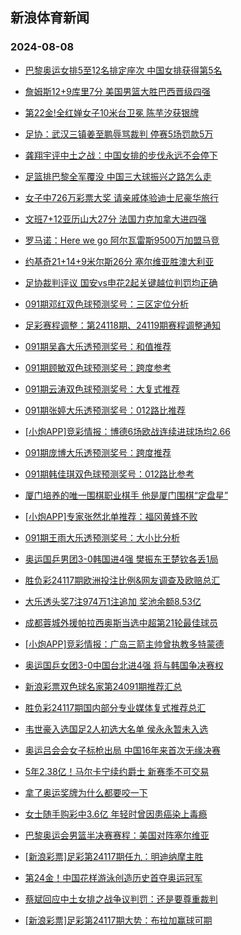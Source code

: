 ## 新浪体育新闻 
### 2024-08-08

+ [巴黎奥运女排5至12名排定座次 中国女排获得第5名](https://sports.sina.com.cn/others/volleyball/2024-08-07/doc-inchukkp6109421.shtml)

+ [詹姆斯12+9库里7分 美国男篮大胜巴西晋级四强](https://sports.sina.com.cn/basketball/nba/2024-08-07/doc-inchukkp6111760.shtml)

+ [第22金!全红婵女子10米台卫冕 陈芋汐获银牌](https://sports.sina.com.cn/others/diving/2024-08-07/doc-inchukkp6124917.shtml)

+ [足协：武汉三镇姜至鹏辱骂裁判 停赛5场罚款5万](https://sports.sina.com.cn/china/2024-08-07/doc-inchuqsi9242716.shtml)

+ [龚翔宇评中土之战：中国女排的步伐永远不会停下](https://sports.sina.com.cn/others/volleyball/2024-08-07/doc-inchukkh7320838.shtml)

+ [足篮排巴黎全军覆没 中国三大球振兴之路怎么走](https://sports.sina.com.cn/china/2024-08-07/doc-inchukkp6114556.shtml)

+ [女子中726万彩票大奖 请亲戚体验迪士尼豪华旅行](https://sports.sina.com.cn/l/2024-08-07/doc-inchukkm9337905.shtml)

+ [文班7+12亚历山大27分 法国力克加拿大进四强](https://sports.sina.com.cn/basketball/nba/2024-08-07/doc-inchukkp6110016.shtml)

+ [罗马诺：Here we go 阿尔瓦雷斯9500万加盟马竞](https://sports.sina.com.cn/g/pl/2024-08-07/doc-inchuqsi9230087.shtml)

+ [约基奇21+14+9米尔斯26分 塞尔维亚胜澳大利亚](https://sports.sina.com.cn/basketball/nba/2024-08-07/doc-inchukkm9329629.shtml)

+ [足协裁判评议 国安vs申花2起关键越位判罚均正确](https://sports.sina.com.cn/china/2024-08-07/doc-inchvscu3565015.shtml)

+ [091期邓红双色球预测奖号：三区定位分析](https://sports.sina.com.cn/l/2024-08-07/doc-inchuzfy7054682.shtml)

+ [足彩赛程调整：第24118期、24119期赛程调整通知](https://sports.sina.com.cn/l/2024-08-07/doc-inchvfpw6952808.shtml)

+ [091期吴鑫大乐透预测奖号：和值推荐](https://sports.sina.com.cn/l/2024-08-07/doc-inchuzhh2812319.shtml)

+ [091期顾敏双色球预测奖号：跨度参考](https://sports.sina.com.cn/l/2024-08-07/doc-inchuzha3833857.shtml)

+ [091期云涛双色球预测奖号：大复式推荐](https://sports.sina.com.cn/l/2024-08-07/doc-inchuzhf5865991.shtml)

+ [091期张婷大乐透预测奖号：012路比推荐](https://sports.sina.com.cn/l/2024-08-07/doc-inchuzhf5871089.shtml)

+ [[小炮APP]竞彩情报：博德6场欧战连续进球场均2.66](https://sports.sina.com.cn/l/2024-08-07/doc-inchuqsm6045998.shtml)

+ [091期庞博大乐透预测奖号：跨度推荐](https://sports.sina.com.cn/l/2024-08-07/doc-inchuzhh2812925.shtml)

+ [091期韩佳琪双色球预测奖号：012路比参考](https://sports.sina.com.cn/l/2024-08-07/doc-inchuzhc9089728.shtml)

+ [厦门培养的唯一围棋职业棋手 他是厦门围棋“定盘星”](https://sports.sina.com.cn/go/2024-08-07/doc-inchuuya7142873.shtml)

+ [[小炮APP]专家张然北单推荐：福冈黄蜂不败](https://sports.sina.com.cn/l/2024-08-07/doc-inchuzfy7069054.shtml)

+ [091期王雨大乐透预测奖号：大小比分析](https://sports.sina.com.cn/l/2024-08-07/doc-inchuzfy7061392.shtml)

+ [奥运国乒男团3-0韩国进4强 樊振东王楚钦各丢1局](https://sports.sina.com.cn/others/pingpang/2024-08-07/doc-inchvmwa2618419.shtml)

+ [胜负彩24117期欧洲投注比例&网友调查及欧赔总汇](https://sports.sina.com.cn/l/2024-08-07/doc-inchuqse7198825.shtml)

+ [大乐透头奖7注974万1注追加 奖池余额8.53亿](https://sports.sina.com.cn/l/2024-08-07/doc-inchvwms3471544.shtml)

+ [成都蓉城外援帕拉西奥斯当选中超第21轮最佳球员](https://sports.sina.com.cn/china/2024-08-07/doc-inchukkh7306339.shtml)

+ [[小炮APP]竞彩情报：广岛三箭主帅曾执教多特蒙德](https://sports.sina.com.cn/l/2024-08-07/doc-inchuqsm6046737.shtml)

+ [奥运国乒女团3-0中国台北进4强 将与韩国争决赛权](https://sports.sina.com.cn/others/pingpang/2024-08-07/doc-inchvwmx9201263.shtml)

+ [新浪彩票双色球名家第24091期推荐汇总](https://sports.sina.com.cn/l/2024-08-07/doc-inchuuyf9169606.shtml)

+ [胜负彩24117期国内部分专业媒体复式推荐总汇](https://sports.sina.com.cn/l/2024-08-07/doc-inchuuye3912828.shtml)

+ [韦世豪入选国足2人初选大名单 侯永永暂未入选](https://sports.sina.com.cn/china/2024-08-07/doc-inchvmwc9423215.shtml)

+ [奥运吕会会女子标枪出局 中国16年来首次无缘决赛](https://sports.sina.com.cn/others/athletics/2024-08-07/doc-inchvsee7458993.shtml)

+ [5年2.38亿！马尔卡宁续约爵士 新赛季不可交易](https://sports.sina.com.cn/basketball/nba/2024-08-08/doc-inchwtrs6935494.shtml)

+ [拿了奥运奖牌为什么都要咬一下](https://sports.sina.com.cn/g/pl/2024-08-07/doc-inchuqse7237542.shtml)

+ [女士随手购彩中3.6亿 年轻时曾因患癌染上毒瘾](https://sports.sina.com.cn/l/2024-08-08/doc-inchwtrp8764670.shtml)

+ [巴黎奥运会男篮半决赛赛程：美国对阵塞尔维亚](https://sports.sina.com.cn/basketball/nba/2024-08-08/doc-inchwpir8886644.shtml)

+ [[新浪彩票]足彩第24117期任九：明迪纳摩主胜](https://sports.sina.com.cn/l/2024-08-08/doc-inchwtrs6947403.shtml)

+ [第24金！中国花样游泳创造历史首夺奥运冠军](https://sports.sina.com.cn/others/synchronise/2024-08-08/doc-inchwtrs6949394.shtml)

+ [蔡斌回应中土女排之战争议判罚：还是要尊重裁判](https://sports.sina.com.cn/others/volleyball/2024-08-08/doc-inchwxxq6859026.shtml)

+ [[新浪彩票]足彩第24117期大势：布拉加赢球可期](https://sports.sina.com.cn/l/2024-08-08/doc-inchwtrh3060788.shtml)

